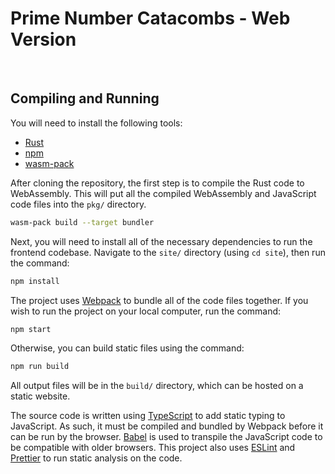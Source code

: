 # Prime Number Catacombs - Web Version

<br />

## Compiling and Running

You will need to install the following tools:

- [Rust](https://www.rust-lang.org/tools/install)
- [npm](https://docs.npmjs.com/downloading-and-installing-node-js-and-npm)
- [wasm-pack](https://rustwasm.github.io/wasm-pack/installer/)

After cloning the repository, the first step is to compile the Rust code to WebAssembly.
This will put all the compiled WebAssembly and JavaScript code files into the `pkg/` directory.

```bash
wasm-pack build --target bundler
```

Next, you will need to install all of the necessary dependencies to run the frontend codebase.
Navigate to the `site/` directory (using `cd site`), then run the command:

```bash
npm install
```

The project uses [Webpack](https://webpack.js.org/) to bundle all of the code files together.
If you wish to run the project on your local computer, run the command:

```bash
npm start
```

Otherwise, you can build static files using the command:

```bash
npm run build
```

All output files will be in the `build/` directory, which can be hosted on a static website.

The source code is written using [TypeScript](https://www.typescriptlang.org/) to add static typing to JavaScript.
As such, it must be compiled and bundled by Webpack before it can be run by the browser.
[Babel](https://babeljs.io/) is used to transpile the JavaScript code to be compatible with older browsers.
This project also uses [ESLint](https://eslint.org/) and [Prettier](https://prettier.io/) to run static analysis on the code.
